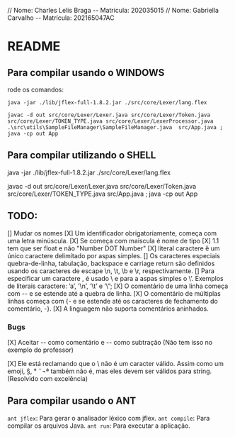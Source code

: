 // Nome: Charles Lelis Braga -- Matrícula: 202035015
// Nome: Gabriella Carvalho -- Matrícula: 202165047AC

# README

## Para compilar usando o WINDOWS

rode os comandos:

```
java -jar ./lib/jflex-full-1.8.2.jar ./src/core/Lexer/lang.flex
```

```
javac -d out src/core/Lexer/Lexer.java src/core/Lexer/Token.java src/core/Lexer/TOKEN_TYPE.java src/core/Lexer/LexerProcessor.java  .\src\utils\SampleFileManager\SampleFileManager.java  src/App.java ; java -cp out App
```

## Para compilar utilizando o SHELL

java -jar ./lib/jflex-full-1.8.2.jar ./src/core/Lexer/lang.flex

javac -d out src/core/Lexer/Lexer.java src/core/Lexer/Token.java src/core/Lexer/TOKEN_TYPE.java src/App.java ; java -cp out App

## TODO:

[] Mudar os nomes
[X] Um identificador obrigatoriamente, começa com uma letra minúscula.
[X] Se começa com maiscula é nome de tipo
[X] 1.1 tem que ser float e não "Number DOT Number"
[X] literal caractere ́é um único caractere delimitado por aspas simples.
[] Os caracteres especiais quebra-de-linha, tabulação, backspace e carriage return são definidos usando os caracteres de escape \n, \t, \b e \r, respectivamente. 
[] Para especificar um caractere \, é usado \\ e para a aspas simples o \’. Exemplos de literais caractere: ’a’, ’\n’, ’\t’ e ’\\”;
[X] O comentário de uma linha começa com -- e se estende até a quebra de linha.
[X] O comentário de múltiplas linhas começa com {- e se estende até os caracteres de fechamento do comentário, -}.
[X] A linguagem não suporta comentários aninhados.

### Bugs

[X] Aceitar -- como comentário e -- como subtração (Não tem isso no exemplo do professor)

[X] Ele está reclamando que o \ não é um caracter válido. Assim como um emoji, §, ° ¨¬ª também não é, mas eles devem ser válidos para string.(Resolvido com excelência)

## Para compilar usando o ANT

`ant jflex`: Para gerar o analisador léxico com jflex.
`ant compile`: Para compilar os arquivos Java.
`ant run`: Para executar a aplicação.

